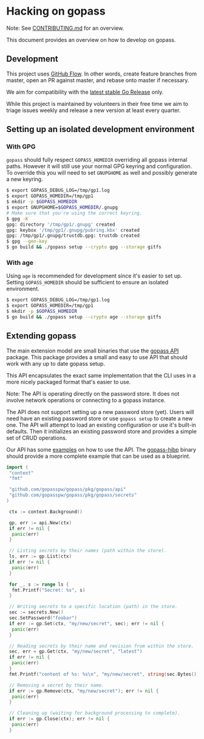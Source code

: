 # Hacking on gopass

Note: See [CONTRIBUTING.md](../CONTRIBUTING.md) for an overview.

This document provides an overview on how to develop on gopass.

## Development

This project uses [GitHub Flow](https://guides.github.com/introduction/flow/). In other words, create feature branches from master, open an PR against master, and rebase onto master if necessary.

We aim for compatibility with the [latest stable Go Release](https://golang.org/dl/) only.

While this project is maintained by volunteers in their free time we aim to triage issues weekly and release a new version at least every quarter.

## Setting up an isolated development environment

### With GPG

`gopass` should fully respect `GOPASS_HOMEDIR` overriding all gopass internal paths.
However it will still use your normal GPG keyring and configuration. To override this
you will need to set `GNUPGHOME` as well and possibly generate a new keyring.

```bash
$ export GOPASS_DEBUG_LOG=/tmp/gp1.log
$ export GOPASS_HOMEDIR=/tmp/gp1
$ mkdir -p $GOPASS_HOMEDIR
$ export GNUPGHOME=$GOPASS_HOMEDIR/.gnupg
# Make sure that you're using the correct keyring.
$ gpg -K
gpg: directory '/tmp/gp1/.gnupg' created
gpg: keybox '/tmp/gp1/.gnupg/pubring.kbx' created
gpg: /tmp/gp1/.gnupg/trustdb.gpg: trustdb created
$ gpg --gen-key
$ go build && ./gopass setup --crypto gpg --storage gitfs
```

### With age

Using `age` is recommended for development since it's easier to set up. Setting
`GOPASS_HOMEDIR` should be sufficient to ensure an isolated environment.

```bash
$ export GOPASS_DEBUG_LOG=/tmp/gp1.log
$ export GOPASS_HOMEDIR=/tmp/gp1
$ mkdir -p $GOPASS_HOMEDIR
$ go build && ./gopass setup --crypto age --storage gitfs
```

## Extending gopass

The main extension model are small binaries that use the [gopass API](https://pkg.go.dev/github.com/gopasspw/gopass/pkg/gopass/api) package. This package provides a small and easy to use API that should work with any up to date gopass setup.

This API encapsulates the exact same implementation that the CLI uses in a more nicely packaged format that's easier to use.

Note: The API is operating directly on the password store. It does not involve network operations or connecting to a gopass instance.

The API does not support setting up a new password store (yet). Users will need have an existing password store
or use `gopass setup` to create a new one. The API will attempt to load an existing configuration or use it's built-in
defaults. Then it initializes an existing password store and provides a simple set of CRUD operations.

Our API has some [examples](../pkg/gopass/api/api_test.go) on how to use the API. The [gopass-hibp](https://github.com/gopasspw/gopass-hibp/blob/master/main.go) binary should provide a more complete example that can be used as a blueprint.

```go
import (
 "context"
 "fmt"

 "github.com/gopasspw/gopass/pkg/gopass/api"
 "github.com/gopasspw/gopass/pkg/gopass/secrets"
)

 ctx := context.Background()

 gp, err := api.New(ctx)
 if err != nil {
  panic(err)
 }

 // Listing secrets by their names (path within the store).
 ls, err := gp.List(ctx)
 if err != nil {
  panic(err)
 }

 for _, s := range ls {
  fmt.Printf("Secret: %s", s)
 }

 // Writing secrets to a specific location (path) in the store.
 sec := secrets.New()
 sec.SetPassword("foobar")
 if err := gp.Set(ctx, "my/new/secret", sec); err != nil {
  panic(err)
 }

 // Reading secrets by their name and revision from within the store.
 sec, err = gp.Get(ctx, "my/new/secret", "latest")
 if err != nil {
  panic(err)
 }
 fmt.Printf("content of %s: %s\n", "my/new/secret", string(sec.Bytes()))

 // Removing a secret by their name.
 if err := gp.Remove(ctx, "my/new/secret"); err != nil {
  panic(err)
 }

 // Cleaning up (waiting for background processing to complete).
 if err := gp.Close(ctx); err != nil {
  panic(err)
 }
```
